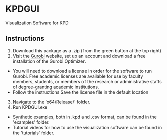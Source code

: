 # KPDGUI
Visualization Software for KPD

## Instructions

1. Download this package as a .zip (from the green button at the top right)
2. Visit the [Gurobi](www.gurobi.com) website, set up an account and download a free installation of the Gurobi Optimizer.
  + You will need to download a license in order for the software to run Gurobi. Free academic licenses are available for use by faculty members, students, or members of the research or administrative staffs of degree-granting academic institutions.
  + Follow the instructions Save the license file in the default location
3. Navigate to the 'x64/Release/' folder.
4. Run KPDGUI.exe
  + Synthetic examples, both in .kpd and .csv format, can be found in the 'examples' folder.
  + Tutorial videos for how to use the visualization software can be found in the 'tutorials' folder.
